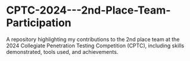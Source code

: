 # CPTC-2024---2nd-Place-Team-Participation
A repository highlighting my contributions to the 2nd place team at the 2024 Collegiate Penetration Testing Competition (CPTC), including skills demonstrated, tools used, and achievements.
